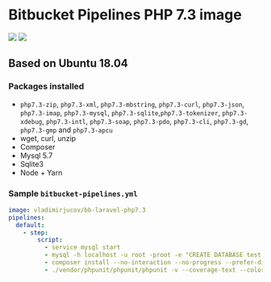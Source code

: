 # Bitbucket Pipelines PHP 7.3 image

[![](https://images.microbadger.com/badges/version/vladimirjucov/bb-laravel-php7.3.svg)](https://microbadger.com/images/vladimirjucov/bb-laravel-php7.3 "Get your own version badge on microbadger.com")
 [![](https://images.microbadger.com/badges/image/vladimirjucov/bb-laravel-php7.3.svg)](https://microbadger.com/images/vladimirjucov/bb-laravel-php7.3 "Get your own image badge on microbadger.com")

## Based on Ubuntu 18.04

### Packages installed

- `php7.3-zip`, `php7.3-xml`, `php7.3-mbstring`, `php7.3-curl`, `php7.3-json`, `php7.3-imap`, `php7.3-mysql`, `php7.3-sqlite`,`php7.3-tokenizer`, `php7.3-xdebug`, `php7.3-intl`, `php7.3-soap`, `php7.3-pdo`, `php7.3-cli`, `php7.3-gd`, `php7.3-gmp` and `php7.3-apcu`
- wget, curl, unzip
- Composer
- Mysql 5.7
- Sqlite3
- Node + Yarn

### Sample `bitbucket-pipelines.yml`

```YAML
image: vladimirjucov/bb-laravel-php7.3
pipelines:
  default:
    - step:
        script:
          - service mysql start
          - mysql -h localhost -u root -proot -e "CREATE DATABASE test;"
          - composer install --no-interaction --no-progress --prefer-dist
          - ./vendor/phpunit/phpunit/phpunit -v --coverage-text --colors=never --stderr
```